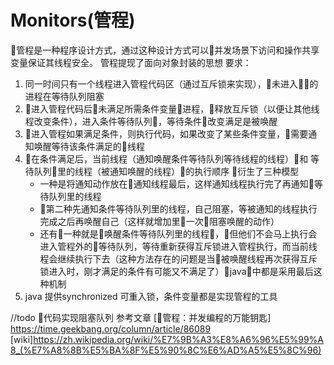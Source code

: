 # Monitors(管程)

管程是一种程序设计方式，通过这种设计方式可以并发场景下访问和操作共享变量保证其线程安全。
管程提现了面向对象封装的思想
要求：

1. 同一时间只有一个线程进入管程代码区（通过互斥锁来实现），未进入的进程在等待队列阻塞
2. 进入管程代码后未满足所需条件变量进程，释放互斥锁（以便让其他线程改变条件），进入条件等待队列，等待条件改变满足是被唤醒
3. 进入管程如果满足条件，则执行代码，如果改变了某些条件变量，需要通知唤醒等待该条件满足的线程
4. 在条件满足后，当前线程（通知唤醒条件等待队列等待线程的线程）和 等待队列里的线程（被通知唤醒的线程）的执行顺序 衍生了三种模型
    - 一种是将通知动作放在通知线程最后，这样通知线程执行完了再通知等待队列里的线程
    - 第二种先通知条件等待队列里的线程，自己阻塞，等被通知的线程执行完成之后再唤醒自己（这样就增加里一次阻塞唤醒的动作）
    - 还有一种就是唤醒条件等待队列里的线程，但他们不会马上执行会进入管程外的等待队列，等待重新获得互斥锁进入管程执行，而当前线程会继续执行下去（这种方法存在的问题是当被唤醒线程再次获得互斥锁进入时，刚才满足的条件有可能又不满足了）java中都是采用最后这种机制
5. java 提供synchronized 可重入锁，条件变量都是实现管程的工具

//todo 代码实现阻塞队列
  参考文章 [管程：并发编程的万能钥匙] <https://time.geekbang.org/column/article/86089>
  [wiki]<https://zh.wikipedia.org/wiki/%E7%9B%A3%E8%A6%96%E5%99%A8_(%E7%A8%8B%E5%BA%8F%E5%90%8C%E6%AD%A5%E5%8C%96)>